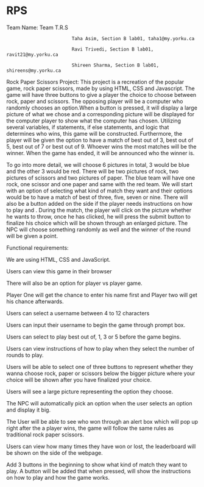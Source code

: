 # RPS
Team Name: Team T.R.S
  
          
                            Taha Asim, Section B lab01, taha1@my.yorku.ca
                            
                            Ravi Trivedi, Section B lab01, ravit21@my.yorku.ca
                            
                            Shireen Sharma, Section B lab01, shireens@my.yorku.ca



Rock Paper Scissors Project: This project is a recreation of the popular game, rock paper scissors, made by using HTML, CSS and Javascript. The game will have three buttons to give a player the choice to choose between rock, paper and scissors. The opposing player will be a computer who randomly chooses an option.When a button is pressed, it will display a large picture of what we chose and a corresponding picture will be displayed for the computer player to show what the computer has chosen. Utilizing several variables, if statements, if else statements, and logic that determines who wins, this game will be constructed. Furthermore, the player will be given the option to have a match of best out of 3, best out of 5, best out of 7 or best out of 9. Whoever wins the most matches will be the winner. When the game has ended, it will be announced who the winner is. 

To go into more detail, we will choose 6 pictures in total, 3 would be blue and the other 3 would be red. There will be two pictures of rock, two pictures of scissors and two pictures of paper. The blue team will have one rock, one scissor and one paper and same with the red team. We will start with an option of selecting what kind of match they want and their options would be to have a match of best of three, five, seven or nine. There will also be a button added on the side if the player needs instructions on how to play and . During the match, the player will click on the picture whether he wants to throw, once he has clicked, he will press the submit button to finalize his choice which will be shown through an enlarged picture. The NPC will choose something randomly as well and the winner of the round will be given a point.

Functional requirements:

We are using HTML, CSS and JavaScript.

Users can view this game in their browser

There will also be an option for player vs player game. 

Player One will get the chance to enter his name first and Player two will get his chance afterwards.

Users can select a username between 4 to 12 characters

Users can input their username to begin the game through prompt box.

Users can select to play  best out of, 1, 3 or 5 before the game begins.

Users can view instructions of how to play when they select the number of rounds to play. 

Users will be able to select one of three buttons to represent whether they wanna choose rock, paper or scissors below the bigger picture where your choice will be shown after you have finalized your choice.

Users will see a large picture representing the option they choose.

The NPC will automatically pick an option when the user selects an option and display it big.

The User will be able to see who won through an alert box which will pop up right after the a player wins, the game will follow the same rules as traditional rock paper scissors. 

Users can view how many times they have won or lost, the leaderboard will be shown on the side of the webpage.

Add 3 buttons in the beginning to show what kind of match they want to play. A button will be added that when pressed, will show the instructions on how to play and how the game works.



